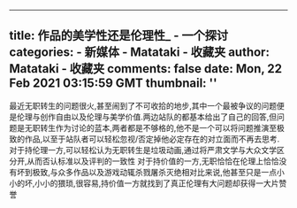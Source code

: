 
---
title: 作品的美学性还是伦理性_ -  一个探讨
categories: 
    - 新媒体
    - Matataki - 收藏夹
author: Matataki - 收藏夹
comments: false
date: Mon, 22 Feb 2021 03:15:59 GMT
thumbnail: ''
---

<div>   
最近无职转生的问题很火,甚至闹到了不可收拾的地步,其中一个最被争议的问题便是伦理与创作自由以及伦理与美学价值.两边站队的都基本给出了自己的回答,但问题是无职转生作为讨论的蓝本,两者都是不够格的,他不是一个可以将问题推演至极致的作品,以至于站队者可以轻松忽视/否定掉他必定存在的对立面而不再去思考. 对于持伦理一方,可以轻松认为无职转生是垃圾动画,通过将严肃文学与大众文学区分开,从而否认标准以及评判的一致性 对于持价值的一方,无职恰恰在伦理上恰恰没有坏到极致,与众多作品以及游戏动辄杀戮屠杀灭绝相对比来说,他甚至只是一点小小的坏,小小的猥琐,很容易,持价值一方就找到了真正伦理有大问题却获得一大片赞誉  
</div>
            